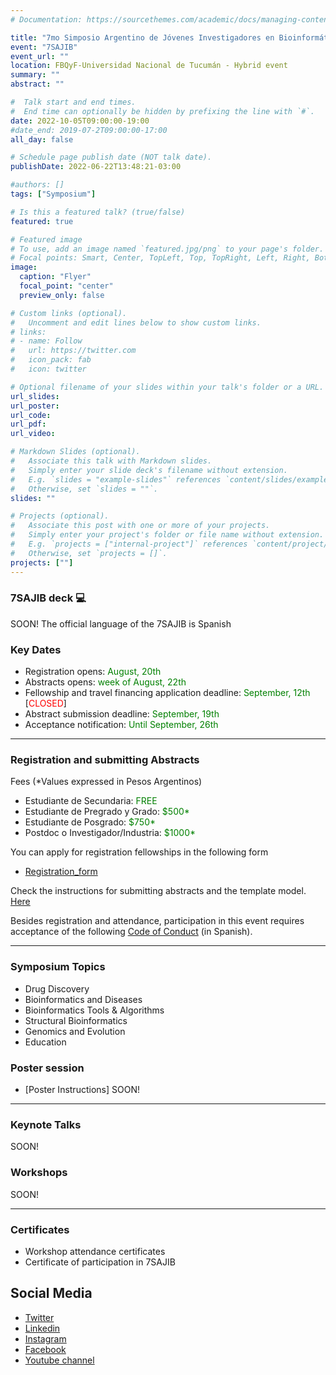 ```yaml
---
# Documentation: https://sourcethemes.com/academic/docs/managing-content/

title: "7mo Simposio Argentino de Jóvenes Investigadores en Bioinformática"
event: "7SAJIB"
event_url: ""
location: FBQyF-Universidad Nacional de Tucumán - Hybrid event
summary: ""
abstract: ""

#  Talk start and end times.
#  End time can optionally be hidden by prefixing the line with `#`.
date: 2022-10-05T09:00:00-19:00
#date_end: 2019-07-2T09:00:00-17:00
all_day: false

# Schedule page publish date (NOT talk date).
publishDate: 2022-06-22T13:48:21-03:00

#authors: []
tags: ["Symposium"]

# Is this a featured talk? (true/false)
featured: true

# Featured image
# To use, add an image named `featured.jpg/png` to your page's folder. 
# Focal points: Smart, Center, TopLeft, Top, TopRight, Left, Right, BottomLeft, Bottom, BottomRight.
image:
  caption: "Flyer"
  focal_point: "center"
  preview_only: false

# Custom links (optional).
#   Uncomment and edit lines below to show custom links.
# links:
# - name: Follow
#   url: https://twitter.com
#   icon_pack: fab
#   icon: twitter

# Optional filename of your slides within your talk's folder or a URL.
url_slides: 
url_poster: 
url_code:
url_pdf:
url_video:

# Markdown Slides (optional).
#   Associate this talk with Markdown slides.
#   Simply enter your slide deck's filename without extension.
#   E.g. `slides = "example-slides"` references `content/slides/example-slides.md`.
#   Otherwise, set `slides = ""`.
slides: ""

# Projects (optional).
#   Associate this post with one or more of your projects.
#   Simply enter your project's folder or file name without extension.
#   E.g. `projects = ["internal-project"]` references `content/project/deep-learning/index.md`.
#   Otherwise, set `projects = []`.
projects: [""]
---
```


### 7SAJIB deck :computer:
SOON!
The official language of the 7SAJIB is Spanish

### Key Dates
- Registration opens: <span style="color:green"> August, 20th</span>  
- Abstracts opens:<span style="color:green"> week of August, 22th</span>  
- Fellowship and travel financing application deadline:<span style="color:green"> September, 12th</span>  [<span style="color:red">CLOSED</span>]
- Abstract submission deadline:<span style="color:green"> September, 19th</span>  
- Acceptance notification: <span style="color:green">Until September, 26th</span> 

---
### Registration and submitting Abstracts
Fees (*Values expressed in Pesos Argentinos)
- Estudiante de Secundaria: <span style="color:green"> FREE</span>
- Estudiante de Pregrado y Grado: <span style="color:green"> $500*</span>
- Estudiante de Posgrado: <span style="color:green"> $750*</span>
- Postdoc o Investigador/Industria: <span style="color:green"> $1000*</span>


You can apply for registration fellowships in the following form
- [Registration_form](https://forms.gle/ArJ7yPixooHecd3m9)

Check the instructions for submitting abstracts and the template model. [Here](https://docs.google.com/document/d/1-jM1ru1KkI2zQBQusVP1xCHmSFyVOYd9DGPc_uD3l1c/edit?usp=sharing)

Besides registration and attendance, participation in this event requires acceptance of the following [Code of Conduct](https://docs.google.com/document/d/1gmpcx05KAHsSO6MHd4ettlGT5cy7b9Yp4D55CZoN9RA/edit?usp=sharing) (in Spanish).

---
### Symposium Topics
- Drug Discovery
- Bioinformatics and Diseases
- Bioinformatics Tools & Algorithms
- Structural Bioinformatics
- Genomics and Evolution
- Education

### Poster session 
- [Poster Instructions] SOON!

---
### Keynote Talks 
SOON!

### Workshops
SOON!

---
### Certificates
- Workshop attendance certificates
- Certificate of participation in 7SAJIB

## Social Media
- [Twitter](https://twitter.com/rsgargentina)
- [Linkedin](https://www.linkedin.com/in/iscb-sc-rsg-argentina-053599214/)
- [Instagram](https://www.instagram.com/rsg_arg/)
- [Facebook](https://www.facebook.com/RSGArgentina/)
- [Youtube channel](https://www.youtube.com/channel/UCVQA_t8dR5xownEu5NI9S0w/featured)